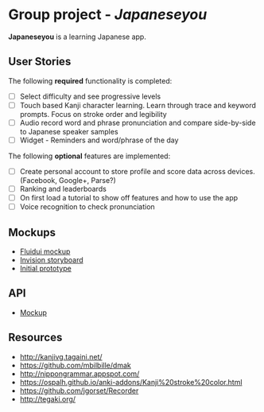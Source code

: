# Group project - *Japaneseyou*

**Japaneseyou** is a learning Japanese app.

## User Stories

The following **required** functionality is completed:

- [ ] Select difficulty and see progressive levels
- [ ] Touch based Kanji character learning. Learn through trace and keyword prompts. Focus on stroke order and legibility
- [ ] Audio record word and phrase pronunciation and compare side-by-side to Japanese speaker samples
- [ ] Widget - Reminders and word/phrase of the day

The following **optional** features are implemented:

- [ ] Create personal account to store profile and score data across devices. (Facebook, Google+, Parse?)
- [ ] Ranking and leaderboards
- [ ] On first load a tutorial to show off features and how to use the app
- [ ] Voice recognition to check pronunciation

## Mockups

- [Fluidui mockup](https://www.fluidui.com/editor/live/preview/p_8GcThK0sN5ULhu99CC37CaAhpnJKyPVn.1456373676042)
- [Invision storyboard](https://invis.io/MS63T87PW)
- [Initial prototype](https://codepathuniversity.slack.com/files/xinxinxie-ccsf/F0NAYEM5F/file_feb_20__9_03_17_pm.jpeg)

## API
 - [Mockup](http://docs.japanize.apiary.io/)

## Resources
- http://kanjivg.tagaini.net/
- https://github.com/mbilbille/dmak
- http://nippongrammar.appspot.com/
- https://ospalh.github.io/anki-addons/Kanji%20stroke%20color.html
- https://github.com/jgorset/Recorder
- http://tegaki.org/
